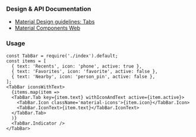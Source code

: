 ### Design & API Documentation

- [Material Design guidelines: Tabs](https://material.io/guidelines/components/tabs.html)
- [Material Components Web](https://material.io/components/web/catalog/tabs/)

### Usage

```
const TabBar = require('./index').default;
const items = [
  { text: 'Recents', icon: 'phone', active: true },
  { text: 'Favorites', icon: 'favorite', active: false },
  { text: 'Nearby', icon: 'person_pin', active: false },
];
<TabBar iconsWithText>
  {items.map(item =>
  <TabBar.Tab key={item.text} withIconAndText active={item.active}>
    <TabBar.Icon className='material-icons'>{item.icon}</TabBar.Icon>
    <TabBar.IconText>{item.text}</TabBar.IconText>
  </TabBar.Tab>
  )}
  <TabBar.Indicator />
</TabBar>
```